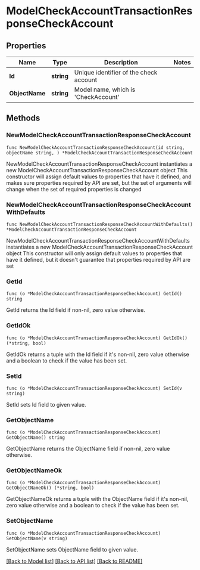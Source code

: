 # ModelCheckAccountTransactionResponseCheckAccount

## Properties

Name | Type | Description | Notes
------------ | ------------- | ------------- | -------------
**Id** | **string** | Unique identifier of the check account | 
**ObjectName** | **string** | Model name, which is &#39;CheckAccount&#39; | 

## Methods

### NewModelCheckAccountTransactionResponseCheckAccount

`func NewModelCheckAccountTransactionResponseCheckAccount(id string, objectName string, ) *ModelCheckAccountTransactionResponseCheckAccount`

NewModelCheckAccountTransactionResponseCheckAccount instantiates a new ModelCheckAccountTransactionResponseCheckAccount object
This constructor will assign default values to properties that have it defined,
and makes sure properties required by API are set, but the set of arguments
will change when the set of required properties is changed

### NewModelCheckAccountTransactionResponseCheckAccountWithDefaults

`func NewModelCheckAccountTransactionResponseCheckAccountWithDefaults() *ModelCheckAccountTransactionResponseCheckAccount`

NewModelCheckAccountTransactionResponseCheckAccountWithDefaults instantiates a new ModelCheckAccountTransactionResponseCheckAccount object
This constructor will only assign default values to properties that have it defined,
but it doesn't guarantee that properties required by API are set

### GetId

`func (o *ModelCheckAccountTransactionResponseCheckAccount) GetId() string`

GetId returns the Id field if non-nil, zero value otherwise.

### GetIdOk

`func (o *ModelCheckAccountTransactionResponseCheckAccount) GetIdOk() (*string, bool)`

GetIdOk returns a tuple with the Id field if it's non-nil, zero value otherwise
and a boolean to check if the value has been set.

### SetId

`func (o *ModelCheckAccountTransactionResponseCheckAccount) SetId(v string)`

SetId sets Id field to given value.


### GetObjectName

`func (o *ModelCheckAccountTransactionResponseCheckAccount) GetObjectName() string`

GetObjectName returns the ObjectName field if non-nil, zero value otherwise.

### GetObjectNameOk

`func (o *ModelCheckAccountTransactionResponseCheckAccount) GetObjectNameOk() (*string, bool)`

GetObjectNameOk returns a tuple with the ObjectName field if it's non-nil, zero value otherwise
and a boolean to check if the value has been set.

### SetObjectName

`func (o *ModelCheckAccountTransactionResponseCheckAccount) SetObjectName(v string)`

SetObjectName sets ObjectName field to given value.



[[Back to Model list]](../README.md#documentation-for-models) [[Back to API list]](../README.md#documentation-for-api-endpoints) [[Back to README]](../README.md)


